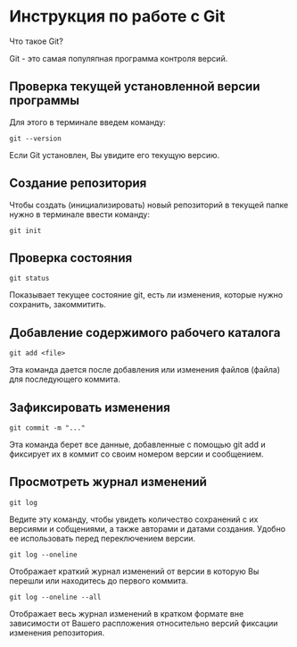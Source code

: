 # Инструкция по работе с Git

Что такое Git?

Git - это самая популяпная программа контроля версий.

## Проверка текущей установленной версии программы

Для этого в терминале введем команду:

    git --version

Если Git установлен, Вы увидите его текущую версию.

## Создание репозитория

Чтобы создать (инициализировать) новый репозиторий в текущей
папке нужно в терминале ввести команду:

    git init

## Проверка состояния

    git status

Показывает текущее состояние git, есть ли изменения, которые нужно сохранить, закоммитить.

## Добавление содержимого рабочего каталога

    git add <file>

Эта команда дается после добавления или изменения файлов (файла) для последующего коммита.

## Зафиксировать изменения

    git commit -m "..."

Эта команда берет все данные, добавленные с помощью git add и фиксирует их в коммит со своим номером версии и сообщением.

## Просмотреть журнал изменений

    git log

Ведите эту команду, чтобы увидеть количество сохранений с их версиями и собщениями, а также авторами и датами создания. Удобно ее использовать перед переключением версии.

    git log --oneline

Отображает краткий журнал изменений от версии в которую Вы перешли или находитесь до первого коммита.

    git log --oneline --all

Отображает весь журнал изменений в кратком формате вне зависимости от Вашего распложения относительно версий фиксации изменения репозитория. 